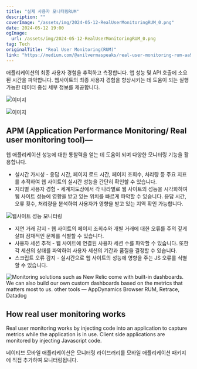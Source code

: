 ```yaml
---
title: "실제 사용자 모니터링RUM"
description: ""
coverImage: "/assets/img/2024-05-12-RealUserMonitoringRUM_0.png"
date: 2024-05-12 19:00
ogImage: 
  url: /assets/img/2024-05-12-RealUserMonitoringRUM_0.png
tag: Tech
originalTitle: "Real User Monitoring(RUM)"
link: "https://medium.com/@anilvermaspeaks/real-user-monitoring-rum-aa96d5858788"
---
```



애플리케이션의 최종 사용자 경험을 추적하고 측정합니다. 앱 성능 및 API 호출에 소요된 시간을 파악합니다. 웹사이트의 최종 사용자 경험을 향상시키는 데 도움이 되는 실행 가능한 데이터 중심 세부 정보를 제공합니다.

![이미지](/assets/img/2024-05-12-RealUserMonitoringRUM_0.png)

![이미지](/assets/img/2024-05-12-RealUserMonitoringRUM_1.png)

## APM (Application Performance Monitoring/ Real user monitoring tool)—



웹 애플리케이션 성능에 대한 통찰력을 얻는 데 도움이 되며 다양한 모니터링 기능을 활용합니다.

- 실시간 가시성 - 응답 시간, 페이지 로드 시간, 페이지 조회수, 처리량 등 주요 지표를 추적하여 웹 사이트의 실시간 성능을 간단히 확인할 수 있습니다.
- 지리별 사용자 경험 - 세계지도상에서 각 나라별로 웹 사이트의 성능을 시각화하여 웹 사이트 성능에 영향을 받고 있는 위치를 빠르게 파악할 수 있습니다. 응답 시간, 오류 횟수, 처리량을 분석하여 사용자가 영향을 받고 있는 지역 확인 가능합니다.

![웹사이트 성능 모니터링](/assets/img/2024-05-12-RealUserMonitoringRUM_2.png)

- 지연 거래 감지 - 웹 사이트의 페이지 조회수와 개별 거래에 대한 오류를 주의 깊게 살펴 잠재적인 문제를 식별할 수 있습니다.
- 사용자 세션 추적 - 웹 사이트에 연결된 사용자 세션 수를 파악할 수 있습니다. 또한 각 세션의 상태를 파악하여 사용자 세션의 기간과 품질을 결정할 수 있습니다.
- 스크립트 오류 감지 - 실시간으로 웹 사이트의 성능에 영향을 주는 JS 오류를 식별할 수 있습니다.




![Monitoring solutions such as New Relic come with built-in dashboards. We can also build our own custom dashboards based on the metrics that matters most to us.
other tools — AppDynamics Browser RUM, Retrace, Datadog](/assets/img/2024-05-12-RealUserMonitoringRUM_3.png)

## How real user monitoring works

Real user monitoring works by injecting code into an application to capture metrics while the application is in use. Client side applications are monitored by injecting Javascript code.



네이티브 모바일 애플리케이션은 모니터링 라이브러리를 모바일 애플리케이션 패키지에 직접 추가하여 모니터링됩니다.